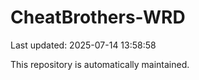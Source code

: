 # CheatBrothers-WRD

Last updated: 2025-07-14 13:58:58

This repository is automatically maintained.
